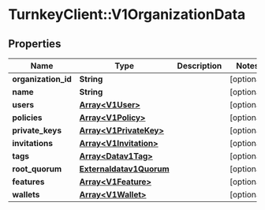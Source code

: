 # TurnkeyClient::V1OrganizationData

## Properties
Name | Type | Description | Notes
------------ | ------------- | ------------- | -------------
**organization_id** | **String** |  | [optional] 
**name** | **String** |  | [optional] 
**users** | [**Array&lt;V1User&gt;**](V1User.md) |  | [optional] 
**policies** | [**Array&lt;V1Policy&gt;**](V1Policy.md) |  | [optional] 
**private_keys** | [**Array&lt;V1PrivateKey&gt;**](V1PrivateKey.md) |  | [optional] 
**invitations** | [**Array&lt;V1Invitation&gt;**](V1Invitation.md) |  | [optional] 
**tags** | [**Array&lt;Datav1Tag&gt;**](Datav1Tag.md) |  | [optional] 
**root_quorum** | [**Externaldatav1Quorum**](Externaldatav1Quorum.md) |  | [optional] 
**features** | [**Array&lt;V1Feature&gt;**](V1Feature.md) |  | [optional] 
**wallets** | [**Array&lt;V1Wallet&gt;**](V1Wallet.md) |  | [optional] 

